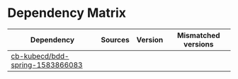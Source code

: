 # Dependency Matrix

Dependency | Sources | Version | Mismatched versions
---------- | ------- | ------- | -------------------
[cb-kubecd/bdd-spring-1583866083](https://github.com/cb-kubecd/bdd-spring-1583866083.git) |  | []() | 
